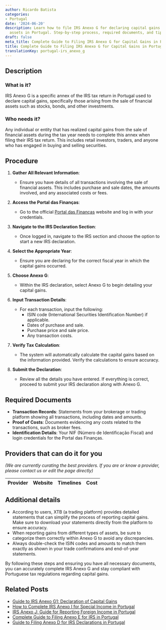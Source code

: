```yaml
---
author: Ricardo Batista
categories:
- Portugal
date: '2024-06-20'
description: Learn how to file IRS Anexo G for declaring capital gains from financial
  assets in Portugal. Step-by-step process, required documents, and tips included.
draft: false
meta_title: Complete Guide to Filing IRS Anexo G for Capital Gains in Portugal
title: Complete Guide to Filing IRS Anexo G for Capital Gains in Portugal
translationKey: portugal-irs_anexo_g
---
```





## Description
### What is it?
IRS Anexo G is a specific annex of the IRS tax return in Portugal used to declare capital gains, specifically those arising from the sale of financial assets such as stocks, bonds, and other investments.

### Who needs it?
Any individual or entity that has realized capital gains from the sale of financial assets during the tax year needs to complete this annex when filing their IRS tax return. This includes retail investors, traders, and anyone who has engaged in buying and selling securities.

## Procedure

1. **Gather All Relevant Information**:
   - Ensure you have details of all transactions involving the sale of financial assets. This includes purchase and sale dates, the amounts involved, and any associated costs or fees.

2. **Access the Portal das Finanças**:
   - Go to the official [Portal das Finanças](https://www.portaldasfinancas.gov.pt/at/html/index.html) website and log in with your credentials.

3. **Navigate to the IRS Declaration Section**:
   - Once logged in, navigate to the IRS section and choose the option to start a new IRS declaration.

4. **Select the Appropriate Year**:
   - Ensure you are declaring for the correct fiscal year in which the capital gains occurred.

5. **Choose Anexo G**:
   - Within the IRS declaration, select Anexo G to begin detailing your capital gains. 

6. **Input Transaction Details**:
   - For each transaction, input the following:
     - ISIN code (International Securities Identification Number) if applicable.
     - Dates of purchase and sale.
     - Purchase price and sale price.
     - Any transaction costs.
    
7. **Verify Tax Calculation**:
   - The system will automatically calculate the capital gains based on the information provided. Verify the calculations to ensure accuracy.

8. **Submit the Declaration**:
   - Review all the details you have entered. If everything is correct, proceed to submit your IRS declaration along with Anexo G.

## Required Documents

- **Transaction Records**: Statements from your brokerage or trading platform showing all transactions, including dates and amounts.
- **Proof of Costs**: Documents evidencing any costs related to the transactions, such as broker fees.
- **Identification Details**: Your NIF (Número de Identificação Fiscal) and login credentials for the Portal das Finanças.

## Providers that can do it for you
_(We are currently curating the best providers. If you are or know a provider, please contact us or edit the page directly)_

| Provider        |     Website     |     Timelines    |       Cost      |
| :-------------: | :-------------: |  :-------------: | :-------------: |

## Additional details

- According to users, XTB (a trading platform) provides detailed statements that can simplify the process of reporting capital gains. Make sure to download your statements directly from the platform to ensure accuracy.
- When reporting gains from different types of assets, be sure to categorize them correctly within Anexo G to avoid any discrepancies.
- Always double-check the ISIN codes and amounts to match them exactly as shown in your trade confirmations and end-of-year statements.

By following these steps and ensuring you have all necessary documents, you can accurately complete IRS Anexo G and stay compliant with Portuguese tax regulations regarding capital gains.
## Related Posts

- [Guide to IRS Anexo G1: Declaration of Capital Gains](https://tramitit.com/guides/portugal/irs_anexo_g1/)
- [How to Complete IRS Anexo I for Special Income in Portugal](https://tramitit.com/guides/portugal/irs_anexo_i/)
- [IRS Anexo J: Guide for Reporting Foreign Income in Portugal](https://tramitit.com/guides/portugal/irs_anexo_j/)
- [Complete Guide to Filing Anexo E for IRS in Portugal](https://tramitit.com/guides/portugal/irs_anexo_e/)
- [Guide to Filing Anexo D for IRS Declarations in Portugal](https://tramitit.com/guides/portugal/irs_anexo_d/)